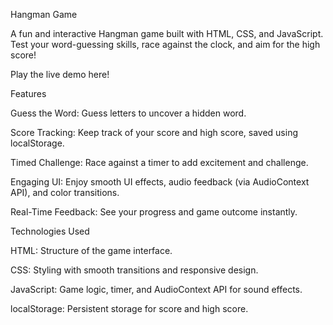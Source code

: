

Hangman Game

A fun and interactive Hangman game built with HTML, CSS, and JavaScript. Test your word-guessing skills, race against the clock, and aim for the high score!

Play the live demo here!

Features





Guess the Word: Guess letters to uncover a hidden word.



Score Tracking: Keep track of your score and high score, saved using localStorage.



Timed Challenge: Race against a timer to add excitement and challenge.



Engaging UI: Enjoy smooth UI effects, audio feedback (via AudioContext API), and color transitions.



Real-Time Feedback: See your progress and game outcome instantly.

Technologies Used





HTML: Structure of the game interface.



CSS: Styling with smooth transitions and responsive design.



JavaScript: Game logic, timer, and AudioContext API for sound effects.



localStorage: Persistent storage for score and high score.
